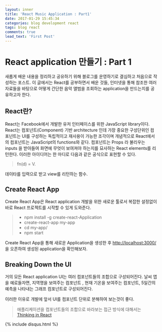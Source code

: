 ```yaml
---
layout: inner
title: 'React Music Application : Part1'
date: 2017-01-29 15:45:34
categories: blog development react
tags: blog react
comments: true 
lead_text: 'First Post'
---
```


React application 만들기 : Part 1
==================

새롭게 배운 내용을 정리하고 공유하기 위해 블로그를 운영하기로 결심하고 처음으로 작성하는 포스트.
이 글에서는 React를 공부하면서 배운 것들, 인터넷을 통해 참조한 여러 자료들을 바탕으로 어떻게 간단한 음악 앨범을 조회하는 application을 만드는지를 공유하고자 한다.

React란?
-------------

React는 Facebook에서 개발한 유저 인터페이스를 위한 JavaScript library이다.
React는 컴포넌트(Component) 기반 architecture 인데 가장 중요한 구성단위인 컴포넌트는 UI를 구성하는 독립적이고 재사용이 가능한 조각이며 개념적으로 React에서의 컴포넌트는 JavaScript의 functions와 같다.
컴포넌트는 Props 라 불리우는 inputs 을 받아들여 화면에 무엇이 보여져야 하는지를 묘사하는 React elements를 리턴한다. 
이러한 아이디어는 한 마디로 다음과 같은 공식으로 표현할 수 있다.

> fn(d) = V.

데이타를 입력으로 받고 view를 리턴하는 함수.


Create React App
-------------
Create React App은 React application 개발을 위한 새로운 툴로서 복잡한 설정없이 바로 React 프로젝트를 시작할 수 있게 도와준다.

>- npm install -g create-react-Application
>- create-react-app my-app
>- cd my-app/
>- npm start

Create React App을 통해 새로운 Application을 생성한 후 [http://localhost:3000/](http://localhost:3000/) 을 오픈하여 생성된 application을 확인해보자.

Breaking Down the UI
-------------
거의 모든 React application UI는 여러 컴포넌트들의 조합으로 구성되어진다. 날씨 앱을 예로들자면, 지역명을 보여주는 컴포넌트
, 현재 기온을 보여주는 컴포넌트, 5일간의 예측을 나타내는 그래프 컴포넌트로 구성되어진다.

이러한 이유로 개발에 앞서 UI를 컴포넌트 단위로 분해하여 보는것이 좋다.

> 애플리케이션을 컴포넌트들의 조합으로 바라보는 접근 방식에 대해서는 [Thinking in React](https://facebook.github.io/react/docs/thinking-in-react.html)


{% include disqus.html %}
